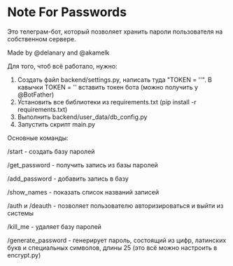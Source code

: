 # Note For Passwords

Это телеграм-бот, который позволяет хранить пароли пользователя на собственном сервере.

Made by @delanary and @akamelk

Для того, чтоб всё работало, нужно:
1) Cоздать файл backend/settings.py, написать туда "TOKEN = ''". В  кавычки TOKEN = '' вставить токен бота (можно получить у @BotFather)
2) Установить все библиотеки из requirements.txt (pip install -r requirements.txt)
3) Выполнить backend/user_data/db_config.py
4) Запустить скрипт main.py 


Основные команды:

/start - создать базу паролей

/get_password - получить запись из базы паролей

/add_password - добавить запись в базу

/show_names - показать список названий записей

/auth и /deauth - позволяет пользователю авторизироваться и выйти из системы

/kill_me - удаляет базу паролей

/generate_password - генерирует пароль, состоящий из цифр, латинских букв и специальных символов, длины 25 (это всё можно настроить в encrypt.py)

